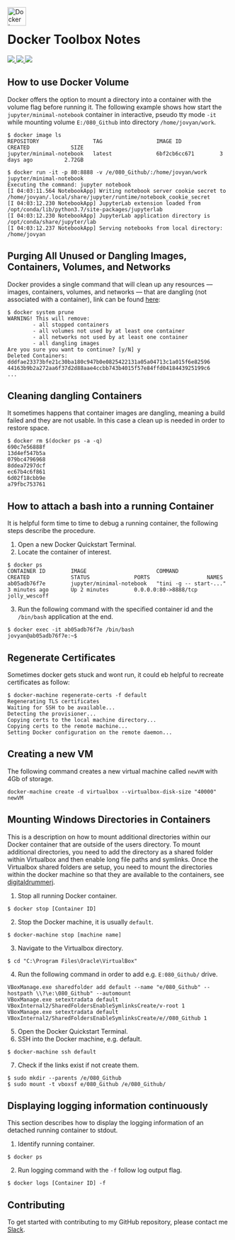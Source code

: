<img src="https://proxy.duckduckgo.com/iu/?u=https%3A%2F%2Fd3nmt5vlzunoa1.cloudfront.net%2Fphpstorm%2Ffiles%2F2015%2F10%2Flarge_v-trans.png&f=1" alt="Docker logo" height="42px" width="42px" align="left"><br>

# Docker Toolbox Notes
<div>
    <a href="https://github.com/NaPiZip/Tipps-and-tricks">
        <img src="https://img.shields.io/badge/Document%20Version-0.0.1-green.svg"/>
    </a>
    <a href="https://www.microsoft.com">
        <img src="https://img.shields.io/badge/Windows%2010%20x64-10.0.17134%20Build%2017134-blue.svg"/>
    </a>
    <a href="https://docs.docker.com/toolbox/toolbox_install_windows/">
        <img src="https://img.shields.io/badge/Docker%20Toolbox-17.05.0--ce%20Build%2089658be-blue.svg"/>
    </a>
</div>

## How to use Docker Volume
Docker offers the option to mount a directory into a container with the volume flag before running it. The following example shows how start the `jupyter/minimal-notebook` container in interactive, pseudo tty mode `-it` while mounting volume `E:/080_Github` into directory `/home/jovyan/work`.

```
$ docker image ls
REPOSITORY                 TAG                 IMAGE ID            CREATED             SIZE
jupyter/minimal-notebook   latest              6bf2cb6cc671        3 days ago          2.72GB

$ docker run -it -p 80:8888 -v /e/080_Github/:/home/jovyan/work jupyter/minimal-notebook
Executing the command: jupyter notebook
[I 04:03:11.564 NotebookApp] Writing notebook server cookie secret to /home/jovyan/.local/share/jupyter/runtime/notebook_cookie_secret
[I 04:03:12.230 NotebookApp] JupyterLab extension loaded from /opt/conda/lib/python3.7/site-packages/jupyterlab
[I 04:03:12.230 NotebookApp] JupyterLab application directory is /opt/conda/share/jupyter/lab
[I 04:03:12.237 NotebookApp] Serving notebooks from local directory: /home/jovyan
```

## Purging All Unused or Dangling Images, Containers, Volumes, and Networks
Docker provides a single command that will clean up any resources — images, containers, volumes, and networks — that are dangling (not associated with a container), link can be found [here](https://www.digitalocean.com/community/tutorials/how-to-remove-docker-images-containers-and-volumes):
```
$ docker system prune
WARNING! This will remove:
        - all stopped containers
        - all volumes not used by at least one container
        - all networks not used by at least one container
        - all dangling images
Are you sure you want to continue? [y/N] y
Deleted Containers:
dddfae23373bfe21c30ba180c947b0e0825422131a05a04713c1a015f6e82596
44163b9b2a272aa6f37d2d88aae4ccbb743b4015f57e84ffd0418443925199c6
...
```

## Cleaning dangling Containers
It sometimes happens that container images are dangling, meaning a build failed and they are not usable. In this case a clean up is needed in order to restore space.

```
$ docker rm $(docker ps -a -q)
690c7e56888f
13d4ef547b5a
079bc4796968
8ddea7297dcf
ec67b4c6f861
6d02f18cbb9e
a79fbc753761
```
## How to attach a bash into a running Container
It is helpful form time to time to debug a running container, the following steps describe the procedure.

1. Open a new Docker Quickstart Terminal.
2. Locate the container of interest.
```
$ docker ps
CONTAINER ID        IMAGE                      COMMAND                  CREATED             STATUS              PORTS                  NAMES
ab05adb76f7e        jupyter/minimal-notebook   "tini -g -- start-..."   3 minutes ago       Up 2 minutes        0.0.0.0:80->8888/tcp   jolly_wescoff
```
3. Run the following command with the specified container id and the `/bin/bash` application at the end.
```
$ docker exec -it ab05adb76f7e /bin/bash
jovyan@ab05adb76f7e:~$
```

## Regenerate Certificates
Sometimes docker gets stuck and wont run, it could eb helpful to recreate certificates as follow:

```
$ docker-machine regenerate-certs -f default
Regenerating TLS certificates
Waiting for SSH to be available...
Detecting the provisioner...
Copying certs to the local machine directory...
Copying certs to the remote machine...
Setting Docker configuration on the remote daemon...
```
## Creating a new VM
The following command creates a new virtual machine called `newVM` with 4Gb of storage.
```
docker-machine create -d virtualbox --virtualbox-disk-size "40000" newVM
```

## Mounting Windows Directories in Containers
This is a description on how to mount additional directories within our Docker container that are outside of the users directory. To mount additional directories, you need to add the directory as a shared folder within Virtualbox and then enable long file paths and symlinks. Once the Virtualbox shared folders are setup, you need to mount the directories within the docker machine so that they are available to the containers, see [digitaldrummerj](https://digitaldrummerj.me/docker-windows-mounting-directories/).

1. Stop all running Docker container.<br>
```
$ docker stop [Container ID]
```
2. Stop the Docker machine, it is usually `default`.
```
$ docker-machine stop [machine name]   
```
3. Navigate to the Virtualbox directory.
```
$ cd "C:\Program Files\Oracle\VirtualBox"
```
4. Run the following command in order to add e.g. `E:080_Github/` drive.<br>
```
VBoxManage.exe sharedfolder add default --name "e/080_Github" --hostpath \\?\e:\080_Github" --automount
VBoxManage.exe setextradata default VBoxInternal2/SharedFoldersEnableSymlinksCreate/v-root 1
VBoxManage.exe setextradata default VBoxInternal2/SharedFoldersEnableSymlinksCreate/e//080_Github 1
```
5. Open the Docker Quickstart Terminal.
6. SSH into the Docker machine, e.g. default.
```
$ docker-machine ssh default
```
7. Check if the links exist if not create them.
```
$ sudo mkdir --parents /e/080_Github
$ sudo mount -t vboxsf e/080_Github /e/080_Github/
```

## Displaying logging information continuously
This section describes how to display the logging information of an detached running container to stdout.

1. Identify running container.
```
$ docker ps
```
2. Run logging command with the `-f` follow log output flag.
```
$ docker logs [Container ID] -f
```

## Contributing
To get started with contributing to my GitHub repository, please contact me [Slack](https://join.slack.com/t/napi-friends/shared_invite/enQtNDg3OTg5NDc1NzUxLWU1MWNhNmY3ZTVmY2FkMDM1ODg1MWNlMDIyYTk1OTg4OThhYzgyNDc3ZmE5NzM1ZTM2ZDQwZGI0ZjU2M2JlNDU).
